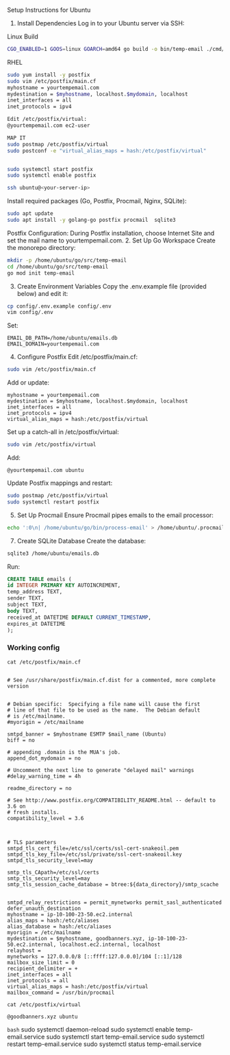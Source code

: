 Setup Instructions for Ubuntu
1. Install Dependencies
   Log in to your Ubuntu server via SSH:

Linux Build 
```bash
CGO_ENABLED=1 GOOS=linux GOARCH=amd64 go build -o bin/temp-email ./cmd/api
````

RHEL 
```bash
sudo yum install -y postfix
sudo vim /etc/postfix/main.cf
myhostname = yourtempemail.com
mydestination = $myhostname, localhost.$mydomain, localhost
inet_interfaces = all
inet_protocols = ipv4

Edit /etc/postfix/virtual:
@yourtempemail.com ec2-user

MAP IT 
sudo postmap /etc/postfix/virtual
sudo postconf -e "virtual_alias_maps = hash:/etc/postfix/virtual"


sudo systemctl start postfix
sudo systemctl enable postfix
```

```bash
ssh ubuntu@<your-server-ip>
````
Install required packages (Go, Postfix, Procmail, Nginx, SQLite):


```bash
sudo apt update
sudo apt install -y golang-go postfix procmail  sqlite3
```

Postfix Configuration: During Postfix installation, choose Internet Site and set the mail name to yourtempemail.com.
2. Set Up Go Workspace
   Create the monorepo directory:

```bash
mkdir -p /home/ubuntu/go/src/temp-email
cd /home/ubuntu/go/src/temp-email
go mod init temp-email
```

3. Create Environment Variables
   Copy the .env.example file (provided below) and edit it:

```bash
cp config/.env.example config/.env
vim config/.env
```
Set:

```text
EMAIL_DB_PATH=/home/ubuntu/emails.db
EMAIL_DOMAIN=yourtempemail.com
```

4. Configure Postfix
   Edit /etc/postfix/main.cf:

```bash
sudo vim /etc/postfix/main.cf
```
Add or update:

```text
myhostname = yourtempemail.com
mydestination = $myhostname, localhost.$mydomain, localhost
inet_interfaces = all
inet_protocols = ipv4
virtual_alias_maps = hash:/etc/postfix/virtual
```
Set up a catch-all in /etc/postfix/virtual:

```bash
sudo vim /etc/postfix/virtual
```
Add:

```text
@yourtempemail.com ubuntu
```
Update Postfix mappings and restart:


```bash
sudo postmap /etc/postfix/virtual
sudo systemctl restart postfix
```

5. Set Up Procmail
   Ensure Procmail pipes emails to the email processor:

```bash
echo ':0\n| /home/ubuntu/go/bin/process-email' > /home/ubuntu/.procmailrc
```

7. Create SQLite Database
   Create the database:

```bash
sqlite3 /home/ubuntu/emails.db
```
Run:

```sql
CREATE TABLE emails (
id INTEGER PRIMARY KEY AUTOINCREMENT,
temp_address TEXT,
sender TEXT,
subject TEXT,
body TEXT,
received_at DATETIME DEFAULT CURRENT_TIMESTAMP,
expires_at DATETIME
);
```


### Working config 
`cat /etc/postfix/main.cf`
```text

# See /usr/share/postfix/main.cf.dist for a commented, more complete version


# Debian specific:  Specifying a file name will cause the first
# line of that file to be used as the name.  The Debian default
# is /etc/mailname.
#myorigin = /etc/mailname

smtpd_banner = $myhostname ESMTP $mail_name (Ubuntu)
biff = no

# appending .domain is the MUA's job.
append_dot_mydomain = no

# Uncomment the next line to generate "delayed mail" warnings
#delay_warning_time = 4h

readme_directory = no

# See http://www.postfix.org/COMPATIBILITY_README.html -- default to 3.6 on
# fresh installs.
compatibility_level = 3.6



# TLS parameters
smtpd_tls_cert_file=/etc/ssl/certs/ssl-cert-snakeoil.pem
smtpd_tls_key_file=/etc/ssl/private/ssl-cert-snakeoil.key
smtpd_tls_security_level=may

smtp_tls_CApath=/etc/ssl/certs
smtp_tls_security_level=may
smtp_tls_session_cache_database = btree:${data_directory}/smtp_scache


smtpd_relay_restrictions = permit_mynetworks permit_sasl_authenticated defer_unauth_destination
myhostname = ip-10-100-23-50.ec2.internal
alias_maps = hash:/etc/aliases
alias_database = hash:/etc/aliases
myorigin = /etc/mailname
mydestination = $myhostname, goodbanners.xyz, ip-10-100-23-50.ec2.internal, localhost.ec2.internal, localhost
relayhost =
mynetworks = 127.0.0.0/8 [::ffff:127.0.0.0]/104 [::1]/128
mailbox_size_limit = 0
recipient_delimiter = +
inet_interfaces = all
inet_protocols = all
virtual_alias_maps = hash:/etc/postfix/virtual
mailbox_command = /usr/bin/procmail
``````

`cat /etc/postfix/virtual`
```text
@goodbanners.xyz ubuntu
```

```bash```
sudo systemctl daemon-reload
sudo systemctl enable temp-email.service
sudo systemctl start temp-email.service
sudo systemctl restart temp-email.service
sudo systemctl status temp-email.service
``````
